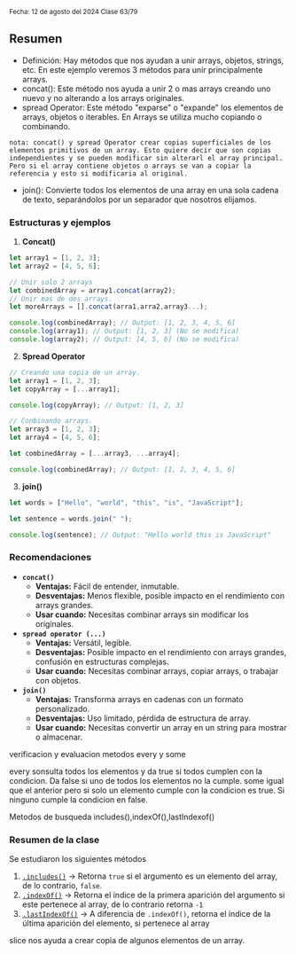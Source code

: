 <sub> Fecha: 12 de agosto del 2024 </sub>
<sub> Clase 63/79 </sub>
## Resumen

- Definición: Hay métodos que nos ayudan a unir arrays, objetos, strings, etc. En este ejemplo veremos 3 métodos para unir principalmente arrays. 
- concat(): Este método nos ayuda a unir 2 o mas arrays creando uno nuevo y no alterando a los arrays originales.
- spread Operator:  Este método "exparse" o "expande" los elementos de arrays, objetos o iterables. En Arrays se utiliza mucho copiando o combinando.

`nota: concat() y spread Operator crear copias superficiales de los elementos primitivos de un array. Esto quiere decir que son copias independientes y se pueden modificar sin alterarl el array principal. Pero si el array contiene objetos o arrays se van a copiar la referencia y esto si modificaria al original.`

- join(): Convierte todos los elementos de una array en una sola cadena de texto, separándolos por un separador que nosotros elijamos. 
### Estructuras y ejemplos

1. **Concat()**
```JavaScript
let array1 = [1, 2, 3];
let array2 = [4, 5, 6];

// Unir solo 2 arrays
let combinedArray = array1.concat(array2);
// Unir mas de dos arrays.
let moreArrays = [].concat(arra1,arra2,array3...);

console.log(combinedArray); // Output: [1, 2, 3, 4, 5, 6]
console.log(array1); // Output: [1, 2, 3] (No se modifica)
console.log(array2); // Output: [4, 5, 6] (No se modifica)
```

2. **Spread Operator**
```JavaScript
// Creando una copia de un array.
let array1 = [1, 2, 3];
let copyArray = [...array1];

console.log(copyArray); // Output: [1, 2, 3]

// Conbinando arrays.
let array3 = [1, 2, 3];
let array4 = [4, 5, 6];

let combinedArray = [...array3, ...array4];

console.log(combinedArray); // Output: [1, 2, 3, 4, 5, 6]
```

3. **join()**
```JavaScript
let words = ["Hello", "world", "this", "is", "JavaScript"];

let sentence = words.join(" ");

console.log(sentence); // Output: "Hello world this is JavaScript"
```
### Recomendaciones

- **`concat()`**
    - **Ventajas:** Fácil de entender, inmutable.
    - **Desventajas:** Menos flexible, posible impacto en el rendimiento con arrays grandes.
    - **Usar cuando:** Necesitas combinar arrays sin modificar los originales.
- **`spread operator (...)`**
    - **Ventajas:** Versátil, legible.
    - **Desventajas:** Posible impacto en el rendimiento con arrays grandes, confusión en estructuras complejas.
    - **Usar cuando:** Necesitas combinar arrays, copiar arrays, o trabajar con objetos.
- **`join()`**
    - **Ventajas:** Transforma arrays en cadenas con un formato personalizado.
    - **Desventajas:** Uso limitado, pérdida de estructura de array.
    - **Usar cuando:** Necesitas convertir un array en un string para mostrar o almacenar.

verificacion y evaluacion metodos every y some

every sonsulta todos los elementos y da true si todos cumplen con la condicion. Da false si uno de todos los elementos no la cumple.
some igual que el anterior pero si solo un elemento cumple con la condicion es true. Si ninguno cumple la condicion en false.

Metodos de busqueda includes(),indexOf(),lastIndexof()

### Resumen de la clase

Se estudiaron los siguientes métodos

1. [`.includes()`](https://developer.mozilla.org/en-US/docs/Web/JavaScript/Reference/Global_Objects/Array/includes) → Retorna `true` si el argumento es un elemento del array, de lo contrario, `false`.
2. [`.indexOf()`](https://developer.mozilla.org/en-US/docs/Web/JavaScript/Reference/Global_Objects/Array/indexOf) → Retorna el índice de la primera aparición del argumento si este pertenece al array, de lo contrario retorna `-1`
3. [`.lastIndexOf()`](https://developer.mozilla.org/en-US/docs/Web/JavaScript/Reference/Global_Objects/Array/lastIndexOf) → A diferencia de `.indexOf()`, retorna el índice de la última aparición del elemento, si pertenece al array

slice nos ayuda a crear copia de algunos elementos de un array.